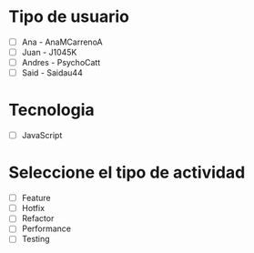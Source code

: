 # Tipo de usuario

- [ ] Ana - AnaMCarrenoA
- [ ] Juan - J1045K
- [ ] Andres - PsychoCatt
- [ ] Said - Saidau44

# Tecnologia     

- [ ] JavaScript

# Seleccione el tipo de actividad

- [ ] Feature
- [ ] Hotfix
- [ ] Refactor
- [ ] Performance
- [ ] Testing
